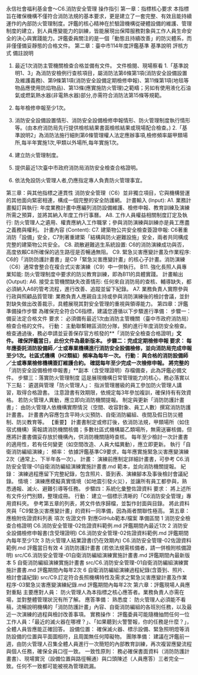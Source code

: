 永信社會福利基金會～C6.消防安全管理 操作指引
第一章：指標核心要求
本指標旨在確保機構不僅符合消防法規的基本要求，更是建立了一套完整、有效且能持續運作的內部防火管理制度。評鑑的核心精神在於驗證機構從硬體設備的維護、管理制度的建立，到人員應變能力的訓練，皆能展現出保障服務對象與工作人員生命安全的決心與實踐能力。評鑑委員關注的是一個「動態且持續改善」的防災體系，而非僅僅備妥靜態的合格文件。
第二章：臺中市114年度評鑑基準
基準說明
評核方式
備註說明
1. 最近1次消防主管機關檢查合格並備有文件。
文件檢閱、現場察看
1.「基準說明1、3」為消防安檢例行查核項目，屬消防法第6條第1項(消防安全設備設置及維護義務)、第9條第1項(消防安全設備定期檢修申報)、第11條第1項(地毯等物品應使用防焰物品)、第13條(應實施防火管理)之範疇；另如有使用液化石油氣或燃氣熱水器(非電熱水器)部分,亦需符合消防法第15條等規範。
2. 每年檢修申報至少1次。
1. 消防安全設備設置情形、消防安全設備檢修申報情形、防火管理制度執行情形等。(由本府消防局先行提供檢核結果書面檢核結果或現場配合檢查。)
2.「基準說明2」為消防法施行細則第6條管理權人法定應辦事項,檢修頻率屬甲類場所,每半年實施1次,甲類以外場所,每年實施1次。
3. 建立防火管理制度。
2. 提供最近1次臺中市政府消防局消防安全檢查合格證明。

4. 依法免設防火管理人者,仍應指定專人負責防火管理事宜。


第三章：與其他指標之連貫性
消防安全管理（C6）並非獨立項目，它與機構營運的其他面向緊密相連，構成一個完整的安全防護網。
計畫輸入 (Input):
A1. 業務計畫擬訂與執行: 年度業務計畫中應編列消防設備維護、檢修申報、教育訓練及演練所需之預算，並將其納入年度工作行事曆。
A8. 工作人員權益相關制度訂定及執行: 防火管理人之遴用、權責應納入工作職掌；參與消防演練與訓練亦是員工應盡之義務與權利。
計畫內容 (Content):
C7. 建築物公共安全檢查簽證申報: C6著重消防「設備」安全，C7則著重建築「結構與防火避難設施」安全，兩者共同構成完整的建築物公共安全。
C8. 疏散避難逃生系統設置: C6的消防演練成功與否，高度依賴C8所確保的逃生路徑是否暢通無阻。
C9. 緊急災害應變計畫及作業程序: C6的「消防防護計畫書」是C9「緊急災害應變計畫」的核心子計畫。消防演練（C6）通常會整合在複合式災害演練（C9）中一併執行。
B11. 強化長照人員專業知能: 防火管理制度中要求的防災教育訓練，即為B11的具體實踐。
計畫輸出 (Output):
A6. 接受主管機關缺失改善情形: 任何來自消防局的查核、輔導缺失，都必須納入A6的管考流程，進行改善、追蹤並留下紀錄。
A7. 業務負責人實際參與行政與照顧品質管理: 業務負責人應親自主持或參與消防演練後的檢討會議，並針對缺失做出改善裁示，具體展現其對安全管理的重視與領導能力。
第四章：評鑑準備操作步驟
為確保完全符合C6指標，建議您遵循以下步驟進行準備：
步驟一：備妥法定合格文件
要求： 必須備有最近1次由消防主管機關（臺中市政府消防局）檢查合格的文件。
行動：
主動聯繫轄區消防分隊，預約進行年度消防安全檢查。
檢查通過後，務必申請並妥善保存官方核發的**「消防安全檢查合格證明」**文件。
確保評鑑當日，此份文件為最新版本。
步驟二：完成定期檢修申報
要求： 每年應委託消防設備師／士或專業機構進行消防安全設備檢修，並向消防局完成申報至少1次。社區式機構（H2類組）頻率為每年一次。
行動：
與合格的消防設備師／士或專業檢修機構簽訂維護合約。
確認每年至少完成一次檢修申報。
將完整的**「消防安全設備檢修申報書」**副本（含受理證明）存檔備查，此為評鑑必備文件。
步驟三：落實防火管理制度
這是展現機構日常管理能力的核心，務必落實以下三點：
遴選與管理「防火管理人」：
指派管理層級的員工參加防火管理人講習，取得合格證書。
注意證書有效期限，依規定每3年參加複訓，確保持有有效資格。
若防火管理人異動，應立即向消防機關提報。
制定與更新「消防防護計畫書」：
由防火管理人依機構實際情況（空間、收容對象、員工人數）撰寫消防防護計畫書。
計畫書內容應包含平時火災預防、自衛消防編組、夜間及假日防災體制、防災教育等。
【重要】 計畫書制定或修訂後，依消防法規，甲類場所（如住宿式機構）需報請消防機關核備；多數社區式機構屬乙類場所，無需送審核備，但應將計畫書備妥存放於機構內，供消防機關隨時查核。
每年至少檢討一次計畫書的適用性，若有任何變更（如空間改造、人員大幅異動），應立即更新。
執行「自衛消防編組演練」：
頻率： 依據評鑑基準C9要求，每年應實施緊急災害應變演練2次（通常上、下半年各一次）。
計畫： 演練前應制定詳細計畫書，可參考 C6.消防安全管理-01自衛消防編組演練實施計畫書.md 範本，並向消防機關提報。
紀錄： 演練過程應留下完整紀錄，包含照片、簽到表、演練腳本及事後檢討會議紀錄。
情境： 演練應模擬真實情境（如地震引發火災），並讓所有員工都參與，熟悉通報、滅火、避難引導等任務。
步驟四：系統化彙整佐證資料
要求： 將上述所有文件分門別類，整理成冊。
行動：
建立一個標示清晰的「C6消防安全管理」專用資料夾。
參考第五章的列表，將文件依序歸檔，並製作封面與目錄。
將此資料夾與「C9緊急災害應變計畫」的資料一同準備，因為兩者關聯性極高。
第五章：應檢附佐證資料列表
項次
佐證文件
對應GitHub範本/檔案
準備區間
1
消防安全檢查合格證明
C6.消防安全管理-02佐證資料範例.md
評鑑期間內最近1次
2
消防安全設備檢修申報書(含受理證明)
C6.消防安全管理-02佐證資料範例.md
評鑑期間內每年至少1次
3
防火管理人結業證書(仍在效期內)
C6.消防安全管理-02佐證資料範例.md
評鑑當日有效
4
消防防護計畫書 (若依法規需核備者，請一併檢附核備證明)
src/C6.消防安全管理-01自衛消防編組演練實施計畫書.md
評鑑期間內最新版本
5
自衛消防編組演練實施計畫書
src/C6.消防安全管理-01自衛消防編組演練實施計畫書.md
評鑑期間內每年2次
6
自衛消防編組演練過程紀錄(含簽到、照片、檢討會議紀錄)
src/C9.訂定符合長照機構特性及需求之緊急災害應變計畫及作業程序-03緊急災害應變演練紀錄.md
評鑑期間內每年2次
第六章：評鑑現場人員應對重點
主要應對人員：
防火管理人為本指標之核心應答者。業務負責人亦需在場，並對整體管理狀況有所了解。
應答準備：
熟悉度： 防火管理人必須能不看稿，流暢說明機構的「消防防護計畫」內容、自衛消防編組的各班別任務，以及最近一次演練的過程與檢討改善事項。
實務操作： 評鑑委員可能隨機抽問任何一位工作人員：「最近的滅火器在哪裡？」、「如果聽到火警警報，你的任務是什麼？」，全體人員皆應能正確回答。
設備位置： 確保滅火器、標示設備、緊急照明燈等消防設備的位置與平面圖相符，且周圍無任何障礙物。
團隊準備：
建議在評鑑前一週，由防火管理人召集全體人員進行一次簡短的內部教育訓練，再次複習應變流程與個人任務，確保全員口徑一致。
一致性原則：
務必確保書面資料（消防防護計畫書）、現場實況（設備位置與路徑暢通）與口頭陳述（人員應答）三者完全一致。任何不一致都可能被視為管理疏漏。